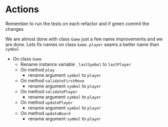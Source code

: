 # Actions

Remember to run the tests on each refactor and if green commit the changes

We are almost done with class `Game` just a few name improvements and we are done.
Lets fix names on class `Game`. `player` seams a better name than `symbol`

- On class `Game`
  - Rename instance variable `_lastSymbol` to `lastPlayer`
  - On method `play`
    - rename argument `symbol` to `player`
  - On method `validateFirstMove`
    - rename argument `symbol` to `player`
  - On method `validatePlayer`
    - rename argument `symbol` to `player`
  - On method `updatePlayer`
    - rename argument `symbol` to `player`
  - On method `updateBoard`
    - rename argument `symbol` to `player`
